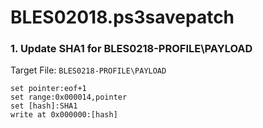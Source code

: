 # BLES02018.ps3savepatch

### 1. Update SHA1 for BLES0218-PROFILE\PAYLOAD

Target File: `BLES0218-PROFILE\PAYLOAD`

```
set pointer:eof+1
set range:0x000014,pointer
set [hash]:SHA1
write at 0x000000:[hash]
```


